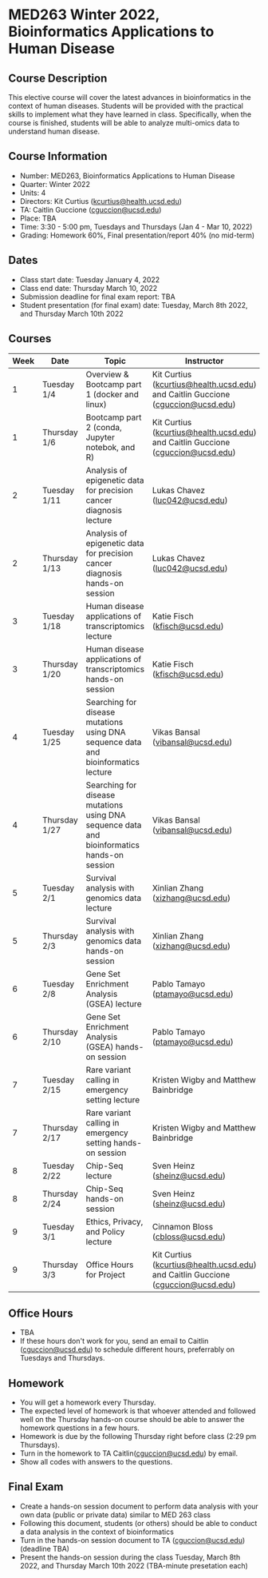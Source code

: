 
# MED263 Winter 2022, Bioinformatics Applications to Human Disease

## Course Description
This elective course will cover the latest advances in bioinformatics in the context of human diseases. Students will be provided with the practical skills to implement what they have learned in class. Specifically, when the course is finished, students will be able to analyze multi-omics data to understand human disease.


## Course Information
* Number: MED263, Bioinformatics Applications to Human Disease
* Quarter: Winter 2022
* Units: 4
* Directors: Kit Curtius (kcurtius@health.ucsd.edu)
* TA: Caitlin Guccione (cguccion@ucsd.edu)
* Place: TBA
* Time: 3:30 - 5:00 pm, Tuesdays and Thursdays (Jan 4 - Mar 10, 2022)
* Grading: Homework 60%, Final presentation/report 40% (no mid-term)

## Dates
* Class start date: Tuesday January 4, 2022
* Class end date: Thursday March 10, 2022
* Submission deadline for final exam report: TBA
* Student presentation (for final exam) date: Tuesday, March 8th 2022, and Thursday March 10th 2022

## Courses
| Week | Date                          | Topic                                            | Instructor |
|------|-------------------------------|--------------------------------------------------|------------|
| 1    | Tuesday  1/4  | Overview & Bootcamp part 1 (docker and linux)    | Kit Curtius (kcurtius@health.ucsd.edu) and Caitlin Guccione (cguccion@ucsd.edu) |
| 1    | Thursday 1/6 | Bootcamp part 2 (conda, Jupyter notebok, and R)  | Kit Curtius (kcurtius@health.ucsd.edu) and Caitlin Guccione (cguccion@ucsd.edu) |
| 2    | Tuesday  1/11 | Analysis of epigenetic data for precision cancer diagnosis lecture| Lukas Chavez (luc042@ucsd.edu)|
| 2    | Thursday 1/13 |Analysis of epigenetic data for precision cancer diagnosis hands-on session | Lukas Chavez (luc042@ucsd.edu)|
| 3    | Tuesday  1/18  | Human disease applications of transcriptomics lecture            | Katie Fisch (kfisch@ucsd.edu)|
| 3    | Thursday 1/20 | Human disease applications of transcriptomics hands-on session   | Katie Fisch (kfisch@ucsd.edu)|
| 4    | Tuesday  1/25  | Searching for disease mutations using DNA sequence data and bioinformatics lecture | Vikas Bansal (vibansal@ucsd.edu) |
| 4    | Thursday 1/27   | Searching for disease mutations using DNA sequence data and bioinformatics hands-on session | Vikas Bansal (vibansal@ucsd.edu) |
| 5    | Tuesday  2/1 | Survival analysis with genomics data lecture          | Xinlian Zhang (xizhang@ucsd.edu)|
| 5    | Thursday 2/3 | Survival analysis with genomics data hands-on session | Xinlian Zhang (xizhang@ucsd.edu)|
| 6    | Tuesday  2/8 |  Gene Set Enrichment Analysis (GSEA) lecture          | Pablo Tamayo (ptamayo@ucsd.edu)|
| 6    | Thursday 2/10  | Gene Set Enrichment Analysis (GSEA) hands-on session | Pablo Tamayo (ptamayo@ucsd.edu)|
| 7    | Tuesday  2/15  | Rare variant calling in emergency setting lecture            | Kristen Wigby and Matthew Bainbridge |
| 7    | Thursday 2/17  | Rare variant calling in emergency setting  hands-on session | Kristen Wigby and Matthew Bainbridge |
| 8    | Tuesday  2/22  | Chip-Seq lecture            | Sven Heinz (sheinz@ucsd.edu)|
| 8    | Thursday 2/24  | Chip-Seq hands-on session | Sven Heinz (sheinz@ucsd.edu)|
| 9    | Tuesday  3/1  | Ethics, Privacy, and Policy lecture          | Cinnamon Bloss (cbloss@ucsd.edu) |
| 9    | Thursday 3/3   | Office Hours for Project | Kit Curtius (kcurtius@health.ucsd.edu) and Caitlin Guccione (cguccion@ucsd.edu) |


## Office Hours
* TBA
* If these hours don't work for you, send an email to Caitlin (cguccion@ucsd.edu) to schedule different hours, preferrably on Tuesdays and Thursdays.


## Homework
* You will get a homework every Thursday.
* The expected level of homework is that whoever attended and followed well on the Thursday hands-on course should be able to answer the homework questions in a few hours.
* Homework is due by the following Thursday right before class (2:29 pm Thursdays).
* Turn in the homework to TA Caitlin(cguccion@ucsd.edu) by email.
* Show all codes with answers to the questions.



## Final Exam
* Create a hands-on session document to perform data analysis with your own data (public or private data) similar to MED 263 class
* Following this document, students (or others) should be able to conduct a data analysis in the context of bioinformatics
* Turn in the hands-on session document to TA (cguccion@ucsd.edu) (deadline  TBA)
* Present the hands-on session during the class Tuesday, March 8th 2022, and Thursday March 10th 2022 (TBA-minute presetation each)
